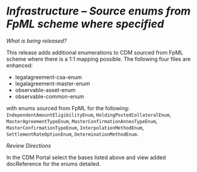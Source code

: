 # *Infrastructure – Source enums from FpML scheme where specified*

_What is being released?_

This release adds additional enumerations to CDM sourced from FpML scheme where there is a 1:1 mapping possible. The following four files are enhanced:

- legalagreement-csa-enum
- legalagreement-master-enum
- observable-asset-enum
- observable-common-enum

with enums sourced from FpML for the following: `IndependentAmountEligibilityEnum`, `HoldingPostedCollateralEnum`, `MasterAgreementTypeEnum`, `MasterConfirmationAnnexTypeEnum`, `MasterConfirmationTypeEnum`, `InterpolationMethodEnum`, `SettlementRateOptionEnum`, `DeterminationMethodEnum`.

_Review Directions_

In the CDM Portal select the bases listed above and view added docReference for the enums detailed.

